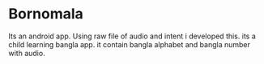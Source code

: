 # Bornomala
Its an android app. Using raw file of audio and intent i developed this. 
its a child learning bangla app.
it contain bangla alphabet and bangla number with audio.
